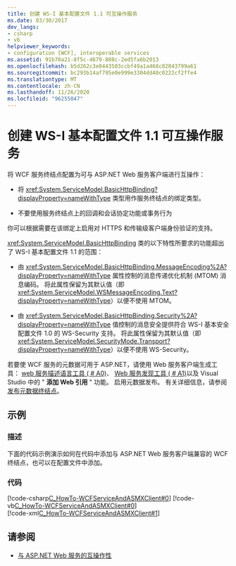 ```yaml
---
title: 创建 WS-I 基本配置文件 1.1 可互操作服务
ms.date: 03/30/2017
dev_langs:
- csharp
- vb
helpviewer_keywords:
- configuration [WCF], interoperable services
ms.assetid: 91b70a21-8f5c-4679-808c-2ed5fa6b2013
ms.openlocfilehash: b5d262c3e0443503ccbf49a1a468c82843799a61
ms.sourcegitcommit: bc293b14af795e0e999e3304dd40c0222cf2ffe4
ms.translationtype: MT
ms.contentlocale: zh-CN
ms.lasthandoff: 11/26/2020
ms.locfileid: "96255047"
---
```

# <a name="creating-ws-i-basic-profile-11-interoperable-services"></a>创建 WS-I 基本配置文件 1.1 可互操作服务

将 WCF 服务终结点配置为可与 ASP.NET Web 服务客户端进行互操作：  
  
- 将 <xref:System.ServiceModel.BasicHttpBinding?displayProperty=nameWithType> 类型用作服务终结点的绑定类型。  
  
- 不要使用服务终结点上的回调和会话协定功能或事务行为  
  
你可以根据需要在该绑定上启用对 HTTPS 和传输级客户端身份验证的支持。  
  
<xref:System.ServiceModel.BasicHttpBinding> 类的以下特性所要求的功能超出了 WS-I 基本配置文件 1.1 的范围：  
  
- 由 <xref:System.ServiceModel.BasicHttpBinding.MessageEncoding%2A?displayProperty=nameWithType> 属性控制的消息传递优化机制 (MTOM) 消息编码。 将此属性保留为其默认值（即 <xref:System.ServiceModel.WSMessageEncoding.Text?displayProperty=nameWithType>）以便不使用 MTOM。  
  
- 由 <xref:System.ServiceModel.BasicHttpBinding.Security%2A?displayProperty=nameWithType> 值控制的消息安全提供符合 WS-I 基本安全配置文件 1.0 的 WS-Security 支持。 将此属性保留为其默认值（即 <xref:System.ServiceModel.SecurityMode.Transport?displayProperty=nameWithType>）以便不使用 WS-Security。  
  
若要使 WCF 服务的元数据可用于 ASP.NET，请使用 Web 服务客户端生成工具： [web 服务描述语言工具 ( # A0)](/previous-versions/dotnet/netframework-4.0/7h3ystb6(v=vs.100))、 [Web 服务发现工具 ( # A1)](/previous-versions/dotnet/netframework-4.0/cy2a3ybs(v=vs.100))以及 Visual Studio 中的 " **添加 Web 引用** " 功能。 启用元数据发布。 有关详细信息，请参阅 [发布元数据终结点](publishing-metadata-endpoints.md)。  
  
## <a name="example"></a>示例  
  
### <a name="description"></a>描述  

 下面的代码示例演示如何在代码中添加与 ASP.NET Web 服务客户端兼容的 WCF 终结点，也可以在配置文件中添加。  
  
### <a name="code"></a>代码  

 [!code-csharp[C_HowTo-WCFServiceAndASMXClient#0](../../../samples/snippets/csharp/VS_Snippets_CFX/c_howto-wcfserviceandasmxclient/cs/program.cs#0)]
 [!code-vb[C_HowTo-WCFServiceAndASMXClient#0](../../../samples/snippets/visualbasic/VS_Snippets_CFX/c_howto-wcfserviceandasmxclient/vb/program.vb#0)]  
 [!code-xml[C_HowTo-WCFServiceAndASMXClient#1](../../../samples/snippets/csharp/VS_Snippets_CFX/c_howto-wcfserviceandasmxclient/common/app.config#1)]  
  
## <a name="see-also"></a>请参阅

- [与 ASP.NET Web 服务的互操作性](./feature-details/interop-with-aspnet-web-services.md)
